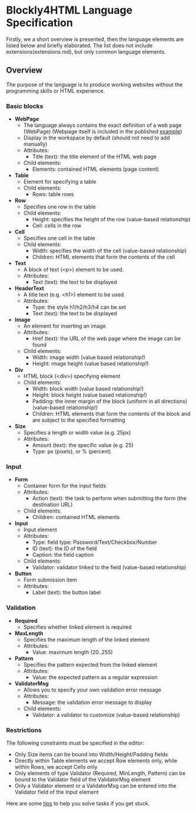 
# Blockly4HTML Language Specification

Firstly, we a short overview is presented, then the language elements are listed below and briefly elaborated.
The list does not include extensions(extensions.md), but only common language elements. 

## Overview
The purpose of the language is to produce working websites without the programming skills or HTML experience.

### Basic blocks
* **WebPage**
  * The language always contains the exact definition of a web page (WebPage) (Webpage itself is included in the published [example](init_example.md))
  * Display in the workspace by default (should not need to add manually)
  * Attributes:
    * Title (text): the title element of the HTML web page
  * Child elements:
    * Elements: contained HTML elements (page content)
* **Table**
  * Element for specifying a table
  * Child elements:
    * Rows: table rows 
* **Row**
  * Specifies one row in the table
  * Child elements:
	  * Height: specifies the height of the row (value-based relationship)
      * Cell: cells in the row
* **Cell**
  * Specifies one cell in the table
  * Child elements:
	  * Width: specifies the width of the cell (value-based relationship)
	  * Children: HTML elements that form the contents of the cell  	
* **Text**
    * A block of text (&lt;p&gt;) element to be used.
    * Attributes:
      * Text (text): the text to be displayed  
 * **HeaderText**
   * A title text (e.g. &lt;h1&gt;) element to be used.
   * Attributes:
      * Type: the style h1/h2/h3/h4 can be set
	  * Text (text): the text to be displayed  
  * **Image**
    * An element for inserting an image
    * Attributes:
      * Href (text): the URL of the web page where the image can be found
	* Child elements:
		* Width: image width (value based relationship!)
		* Height: image height (value based relationship!)
  * **Div**
    * HTML block (&lt;div&gt;) specifying element
     * Child elements:
		* Width: block width (value based relationship!)
		* Height: block height (value based relationship!)
        * Padding: the inner margin of the block (uniform in all directions) (value-based relationship!)
        * Children: HTML elements that form the contents of the block and are subject to the specified formatting        
  * **Size**
     * Specifies a length or width value (e.g. 25px)
	 * Attributes:
	    * Amount (text): the specific value (e.g. 25)
	    * Type: px (pixels), or % (percent)

### Input

* **Form**
  * Container form for the input fields
  * Attributes:
    * Action (text): the task to perform when submitting the form (the destination URL)
  * Child elements:
    * Children: contained HTML elements
* **Input**
   * Input element
   * Attributes:
     * Type: field type: Password/Text/Checkbox/Number
     * ID (text): the ID of the field
     * Caption: the field caption
   * Child elements:
     * Validator: validator linked to the field (value-based relationship)
 * **Button**
   * Form submission item
   * Attributes:
     * Label (text): the button label
        
### Validation
* **Required**
    * Specifies whether linked element is required
* **MaxLength**
    * Specifies the maximum length of the linked element
    * Attributes:
      * Value: maximum length (20..255)
* **Pattern**
    * Specifies the pattern expected from the linked element
    * Attributes:
      * Value: the expected pattern as a regular expression
* **ValidatorMsg**
    * Allows you to specify your own validation error message
    * Attributes:
      * Message: the validation error message to display
   * Child elements:
     * Validator: a validator to customize (value-based relationship)

        
### Restrictions
   
   The following constraints must be specified in the editor:
   * Only Size items can be bound into Width/Height/Padding fields
   * Directly within Table elements we accept Row elements only, while within Rows, we accept Cells only
   * Only elements of type Validator (Required, MinLength, Pattern) can be bound to the Validator field of the ValidatorMsg element
   * Only a Validator element or a ValidatorMsg can be entered into the Validator field of the Input element

Here are some [tips](hints.md) to help you solve tasks if you get stuck.
